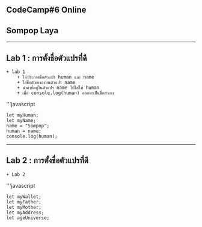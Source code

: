 ## CodeCamp#6 Online

## Sompop Laya
<hr>

## Lab 1 : การตั้งชื่อตัวแปรที่ดี

    + lab 1
        + ให้ประกาศชื่อตัวแปร human และ name
        + ใส่ชื่อตัวเองลงบนตัวแปร name
        + นำค่าที่อยู่ในตัวแปร name ไปใส่ให้ human
        + เมื่อ console.log(human) ออกมาเป็นชื่อตัวเอง

'''javascript

    let myHuman;
    let myName;
    name = "Sompop";
    human = name;
    console.log(human); 

<hr>

## Lab 2 : การตั้งชื่อตัวแปรที่ดี
    
    + Lab 2

'''javascript

    let myWallet;
    let myFather;
    let myMother;
    let myAddress;
    let ageUniverse;

